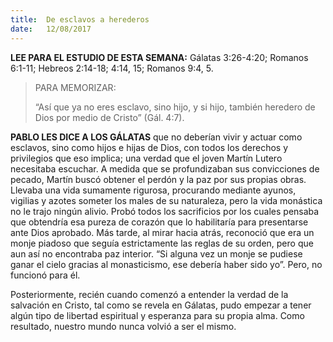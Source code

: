 ```yaml
---
title:  De esclavos a herederos
date:   12/08/2017
---
```


**LEE PARA EL ESTUDIO DE ESTA SEMANA:**
Gálatas 3:26-4:20; Romanos 6:1-11; Hebreos 2:14-18; 4:14, 15; Romanos 9:4, 5.

><p>PARA MEMORIZAR:</p>
>“Así que ya no eres esclavo, sino hijo, y si hijo, también heredero de Dios por medio de Cristo” (Gál. 4:7).

**PABLO LES DICE A LOS GÁLATAS** que no deberían vivir y actuar como esclavos, sino como hijos e hijas de Dios, con todos los derechos y privilegios que eso implica; una verdad que el joven Martín Lutero necesitaba escuchar. A medida que se profundizaban sus convicciones de pecado, Martín buscó obtener el perdón y la paz por sus propias obras. Llevaba una vida sumamente rigurosa, procurando mediante ayunos, vigilias y azotes someter los males de su naturaleza, pero la vida monástica no le trajo ningún alivio. Probó todos los sacrificios por los cuales pensaba que obtendría esa pureza de corazón que lo habilitaría para presentarse ante Dios aprobado. Más tarde, al mirar hacia atrás, reconoció que era un monje piadoso que seguía estrictamente las reglas de su orden, pero que aun así no encontraba paz interior. “Si alguna vez un monje se pudiese ganar el cielo gracias al monasticismo, ese debería haber sido yo”. Pero, no funcionó para él.

Posteriormente, recién cuando comenzó a entender la verdad de la salvación en Cristo, tal como se revela en Gálatas, pudo empezar a tener algún tipo de libertad espiritual y esperanza para su propia alma. Como resultado, nuestro mundo nunca volvió a ser el mismo.
